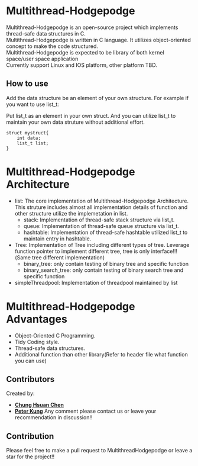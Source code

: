 # Multithread-Hodgepodge

Multithread-Hodgepodge is an open-source project which implements thread-safe data structures in C. \
Multithread-Hodgepodge is written in C language. It utilizes object-oriented concept to make the code structured. \
Multithread-Hodgepodge is expected to be library of both kernel space/user space application \
Currently support Linux and IOS platform, other platform TBD.


## How to use
Add the data structure be an element of your own structure.
For example if you want to use list_t:

Put list_t as an element in your own struct. And you can utilize list_t to maintain your own data struture without additional effort.
```
struct mystruct{
    int data;
    list_t list;
}
```

# Multithread-Hodgepodge Architecture
- list: The core implementation of Multithread-Hodgepodge Architecture. This struture includes almost all implementation details of function and other structure utilize the implemetation in list.
    - stack: Implementation of thread-safe stack structure via list_t.
    - queue: Implementation of thread-safe queue structure via list_t.
    - hashtable: Implementation of thread-safe hashtable utilized list_t to maintain entry in hashtable. 
- Tree:  Implementation of Tree including different types of tree. Leverage function pointer to implement different tree, tree is only interface!!!(Same tree different implementation)
    - binary_tree: only contain testing of binary tree and specific function
    - binary_search_tree: only contain testing of binary search tree and specific function
- simpleThreadpool: Implementation of threadpool maintained by list

# Multithread-Hodgepodge Advantages
- Object-Oriented C Programming.
- Tidy Coding style.
- Thread-safe data structures.
- Additional function than other library(Refer to header file what function you can use)

## Contributors
Created by:

- [**Chung Hsuan Chen**](https://github.com/ChungHsuanChen)
- [**Peter Kung**](https://github.com/Peter-Kung)
Any comment please contact us or leave your recommendation in discussion!!

## Contribution
Please feel free to make a pull request to MultithreadHodgepodge or leave a star for the project!!
